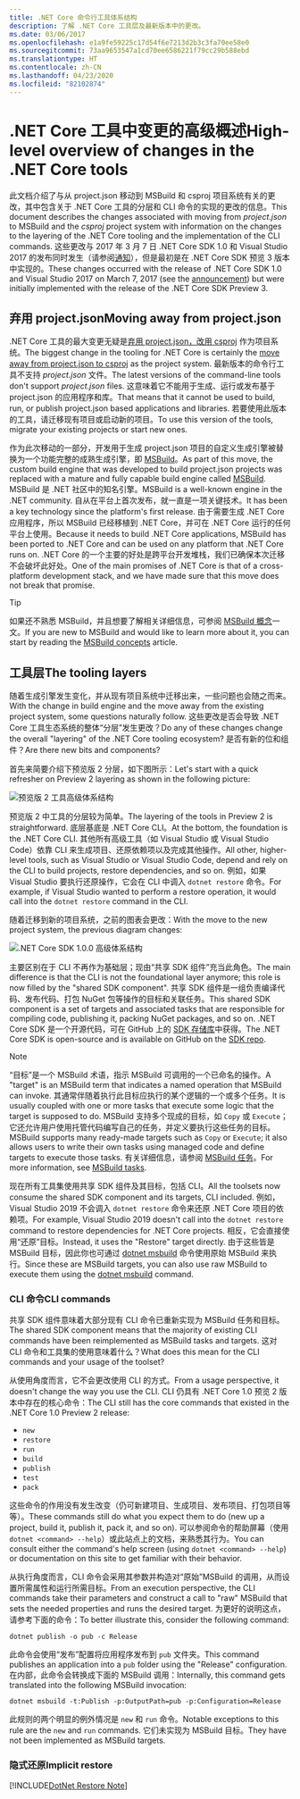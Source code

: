 ```yaml
---
title: .NET Core 命令行工具体系结构
description: 了解 .NET Core 工具层及最新版本中的更改。
ms.date: 03/06/2017
ms.openlocfilehash: e1a9fe59225c17d54f6e7213d2b3c3fa70ee58e0
ms.sourcegitcommit: 73aa9653547a1cd70ee6586221f79cc29b588ebd
ms.translationtype: HT
ms.contentlocale: zh-CN
ms.lasthandoff: 04/23/2020
ms.locfileid: "82102874"
---
```

# <a name="high-level-overview-of-changes-in-the-net-core-tools"></a><span data-ttu-id="d4568-103">.NET Core 工具中变更的高级概述</span><span class="sxs-lookup"><span data-stu-id="d4568-103">High-level overview of changes in the .NET Core tools</span></span>

<span data-ttu-id="d4568-104">此文档介绍了与从 project.json  移动到 MSBuild 和 csproj  项目系统有关的更改，其中包含关于 .NET Core 工具的分层和 CLI 命令的实现的更改的信息。</span><span class="sxs-lookup"><span data-stu-id="d4568-104">This document describes the changes associated with moving from *project.json* to MSBuild and the *csproj* project system with information on the changes to the layering of the .NET Core tooling and the implementation of the CLI commands.</span></span> <span data-ttu-id="d4568-105">这些更改与 2017 年 3 月 7 日 .NET Core SDK 1.0 和 Visual Studio 2017 的发布同时发生（请参阅[通知](https://devblogs.microsoft.com/dotnet/announcing-net-core-tools-1-0/)），但是最初是在 .NET Core SDK 预览 3 版本中实现的。</span><span class="sxs-lookup"><span data-stu-id="d4568-105">These changes occurred with the release of .NET Core SDK 1.0 and Visual Studio 2017 on March 7, 2017 (see the [announcement](https://devblogs.microsoft.com/dotnet/announcing-net-core-tools-1-0/)) but were initially implemented with the release of the .NET Core SDK Preview 3.</span></span>

## <a name="moving-away-from-projectjson"></a><span data-ttu-id="d4568-106">弃用 project.json</span><span class="sxs-lookup"><span data-stu-id="d4568-106">Moving away from project.json</span></span>

<span data-ttu-id="d4568-107">.NET Core 工具的最大变更无疑是[弃用 project.json，改用 csproj](https://devblogs.microsoft.com/dotnet/changes-to-project-json/) 作为项目系统。</span><span class="sxs-lookup"><span data-stu-id="d4568-107">The biggest change in the tooling for .NET Core is certainly the [move away from project.json to csproj](https://devblogs.microsoft.com/dotnet/changes-to-project-json/) as the project system.</span></span> <span data-ttu-id="d4568-108">最新版本的命令行工具不支持 *project.json* 文件。</span><span class="sxs-lookup"><span data-stu-id="d4568-108">The latest versions of the command-line tools don't support *project.json* files.</span></span> <span data-ttu-id="d4568-109">这意味着它不能用于生成、运行或发布基于 project.json 的应用程序和库。</span><span class="sxs-lookup"><span data-stu-id="d4568-109">That means that it cannot be used to build, run, or publish project.json based applications and libraries.</span></span> <span data-ttu-id="d4568-110">若要使用此版本的工具，请迁移现有项目或启动新的项目。</span><span class="sxs-lookup"><span data-stu-id="d4568-110">To use this version of the tools, migrate your existing projects or start new ones.</span></span>

<span data-ttu-id="d4568-111">作为此次移动的一部分，开发用于生成 project.json 项目的自定义生成引擎被替换为一个功能完整的成熟生成引擎，即 [MSBuild](https://github.com/Microsoft/msbuild)。</span><span class="sxs-lookup"><span data-stu-id="d4568-111">As part of this move, the custom build engine that was developed to build project.json projects was replaced with a mature and fully capable build engine called [MSBuild](https://github.com/Microsoft/msbuild).</span></span> <span data-ttu-id="d4568-112">MSBuild 是 .NET 社区中的知名引擎。</span><span class="sxs-lookup"><span data-stu-id="d4568-112">MSBuild is a well-known engine in the .NET community.</span></span> <span data-ttu-id="d4568-113">自从在平台上首次发布，就一直是一项关键技术。</span><span class="sxs-lookup"><span data-stu-id="d4568-113">It has been a key technology since the platform's first release.</span></span> <span data-ttu-id="d4568-114">由于需要生成 .NET Core 应用程序，所以 MSBuild 已经移植到 .NET Core，并可在 .NET Core 运行的任何平台上使用。</span><span class="sxs-lookup"><span data-stu-id="d4568-114">Because it needs to build .NET Core applications, MSBuild has been ported to .NET Core and can be used on any platform that .NET Core runs on.</span></span> <span data-ttu-id="d4568-115">.NET Core 的一个主要的好处是跨平台开发堆栈，我们已确保本次迁移不会破坏此好处。</span><span class="sxs-lookup"><span data-stu-id="d4568-115">One of the main promises of .NET Core is that of a cross-platform development stack, and we have made sure that this move does not break that promise.</span></span>

> [!TIP]
> <span data-ttu-id="d4568-116">如果还不熟悉 MSBuild，并且想要了解相关详细信息，可参阅 [MSBuild 概念](/visualstudio/msbuild/msbuild-concepts)一文。</span><span class="sxs-lookup"><span data-stu-id="d4568-116">If you are new to MSBuild and would like to learn more about it, you can start by reading the [MSBuild concepts](/visualstudio/msbuild/msbuild-concepts) article.</span></span>

## <a name="the-tooling-layers"></a><span data-ttu-id="d4568-117">工具层</span><span class="sxs-lookup"><span data-stu-id="d4568-117">The tooling layers</span></span>

<span data-ttu-id="d4568-118">随着生成引擎发生变化，并从现有项目系统中迁移出来，一些问题也会随之而来。</span><span class="sxs-lookup"><span data-stu-id="d4568-118">With the change in build engine and the move away from the existing project system, some questions naturally follow.</span></span> <span data-ttu-id="d4568-119">这些更改是否会导致 .NET Core 工具生态系统的整体“分层”发生更改？</span><span class="sxs-lookup"><span data-stu-id="d4568-119">Do any of these changes change the overall "layering" of the .NET Core tooling ecosystem?</span></span> <span data-ttu-id="d4568-120">是否有新的位和组件？</span><span class="sxs-lookup"><span data-stu-id="d4568-120">Are there new bits and components?</span></span>

<span data-ttu-id="d4568-121">首先来简要介绍下预览版 2 分层，如下图所示：</span><span class="sxs-lookup"><span data-stu-id="d4568-121">Let's start with a quick refresher on Preview 2 layering as shown in the following picture:</span></span>

![预览版 2 工具高级体系结构](media/cli-msbuild-architecture/p2-arch.png)

<span data-ttu-id="d4568-123">预览版 2 中工具的分层较为简单。</span><span class="sxs-lookup"><span data-stu-id="d4568-123">The layering of the tools in Preview 2 is straightforward.</span></span> <span data-ttu-id="d4568-124">底层基底是 .NET Core CLI。</span><span class="sxs-lookup"><span data-stu-id="d4568-124">At the bottom, the foundation is the .NET Core CLI.</span></span> <span data-ttu-id="d4568-125">其他所有高级工具（如 Visual Studio 或 Visual Studio Code）依靠 CLI 来生成项目、还原依赖项以及完成其他操作。</span><span class="sxs-lookup"><span data-stu-id="d4568-125">All other, higher-level tools, such as Visual Studio or Visual Studio Code, depend and rely on the CLI to build projects, restore dependencies, and so on.</span></span> <span data-ttu-id="d4568-126">例如，如果 Visual Studio 要执行还原操作，它会在 CLI 中调入 `dotnet restore` 命令。</span><span class="sxs-lookup"><span data-stu-id="d4568-126">For example, if Visual Studio wanted to perform a restore operation, it would call into the `dotnet restore` command in the CLI.</span></span>

<span data-ttu-id="d4568-127">随着迁移到新的项目系统，之前的图表会更改：</span><span class="sxs-lookup"><span data-stu-id="d4568-127">With the move to the new project system, the previous diagram changes:</span></span>

![.NET Core SDK 1.0.0 高级体系结构](media/cli-msbuild-architecture/p3-arch.png)

<span data-ttu-id="d4568-129">主要区别在于 CLI 不再作为基础层；现由“共享 SDK 组件”充当此角色。</span><span class="sxs-lookup"><span data-stu-id="d4568-129">The main difference is that the CLI is not the foundational layer anymore; this role is now filled by the "shared SDK component".</span></span> <span data-ttu-id="d4568-130">共享 SDK 组件是一组负责编译代码、发布代码、打包 NuGet 包等操作的目标和关联任务。</span><span class="sxs-lookup"><span data-stu-id="d4568-130">This shared SDK component is a set of targets and associated tasks that are responsible for compiling code, publishing it, packing NuGet packages, and so on.</span></span> <span data-ttu-id="d4568-131">.NET Core SDK 是一个开源代码，可在 GitHub 上的 [SDK 存储库](https://github.com/dotnet/sdk)中获得。</span><span class="sxs-lookup"><span data-stu-id="d4568-131">The .NET Core SDK is open-source and is available on GitHub on the [SDK repo](https://github.com/dotnet/sdk).</span></span>

> [!NOTE]
> <span data-ttu-id="d4568-132">“目标”是一个 MSBuild 术语，指示 MSBuild 可调用的一个已命名的操作。</span><span class="sxs-lookup"><span data-stu-id="d4568-132">A "target" is an MSBuild term that indicates a named operation that MSBuild can invoke.</span></span> <span data-ttu-id="d4568-133">其通常伴随着执行此目标应执行的某个逻辑的一个或多个任务。</span><span class="sxs-lookup"><span data-stu-id="d4568-133">It is usually coupled with one or more tasks that execute some logic that the target is supposed to do.</span></span> <span data-ttu-id="d4568-134">MSBuild 支持多个现成的目标，如 `Copy` 或 `Execute`；它还允许用户使用托管代码编写自己的任务，并定义要执行这些任务的目标。</span><span class="sxs-lookup"><span data-stu-id="d4568-134">MSBuild supports many ready-made targets such as `Copy` or `Execute`; it also allows users to write their own tasks using managed code and define targets to execute those tasks.</span></span> <span data-ttu-id="d4568-135">有关详细信息，请参阅 [MSBuild 任务](/visualstudio/msbuild/msbuild-tasks)。</span><span class="sxs-lookup"><span data-stu-id="d4568-135">For more information, see [MSBuild tasks](/visualstudio/msbuild/msbuild-tasks).</span></span>

<span data-ttu-id="d4568-136">现在所有工具集使用共享 SDK 组件及其目标，包括 CLI。</span><span class="sxs-lookup"><span data-stu-id="d4568-136">All the toolsets now consume the shared SDK component and its targets, CLI included.</span></span> <span data-ttu-id="d4568-137">例如，Visual Studio 2019 不会调入 `dotnet restore` 命令来还原 .NET Core 项目的依赖项。</span><span class="sxs-lookup"><span data-stu-id="d4568-137">For example, Visual Studio 2019 doesn't call into the `dotnet restore` command to restore dependencies for .NET Core projects.</span></span> <span data-ttu-id="d4568-138">相反，它会直接使用“还原”目标。</span><span class="sxs-lookup"><span data-stu-id="d4568-138">Instead, it uses the "Restore" target directly.</span></span> <span data-ttu-id="d4568-139">由于这些皆是 MSBuild 目标，因此你也可通过 [dotnet msbuild](dotnet-msbuild.md) 命令使用原始 MSBuild 来执行。</span><span class="sxs-lookup"><span data-stu-id="d4568-139">Since these are MSBuild targets, you can also use raw MSBuild to execute them using the [dotnet msbuild](dotnet-msbuild.md) command.</span></span>

### <a name="cli-commands"></a><span data-ttu-id="d4568-140">CLI 命令</span><span class="sxs-lookup"><span data-stu-id="d4568-140">CLI commands</span></span>

<span data-ttu-id="d4568-141">共享 SDK 组件意味着大部分现有 CLI 命令已重新实现为 MSBuild 任务和目标。</span><span class="sxs-lookup"><span data-stu-id="d4568-141">The shared SDK component means that the majority of existing CLI commands have been reimplemented as MSBuild tasks and targets.</span></span> <span data-ttu-id="d4568-142">这对 CLI 命令和工具集的使用意味着什么？</span><span class="sxs-lookup"><span data-stu-id="d4568-142">What does this mean for the CLI commands and your usage of the toolset?</span></span>

<span data-ttu-id="d4568-143">从使用角度而言，它不会更改使用 CLI 的方式。</span><span class="sxs-lookup"><span data-stu-id="d4568-143">From a usage perspective, it doesn't change the way you use the CLI.</span></span> <span data-ttu-id="d4568-144">CLI 仍具有 .NET Core 1.0 预览 2 版本中存在的核心命令：</span><span class="sxs-lookup"><span data-stu-id="d4568-144">The CLI still has the core commands that existed in the .NET Core 1.0 Preview 2 release:</span></span>

- `new`
- `restore`
- `run`
- `build`
- `publish`
- `test`
- `pack`

<span data-ttu-id="d4568-145">这些命令的作用没有发生改变（仍可新建项目、生成项目、发布项目、打包项目等等）。</span><span class="sxs-lookup"><span data-stu-id="d4568-145">These commands still do what you expect them to do (new up a project, build it, publish it, pack it, and so on).</span></span> <span data-ttu-id="d4568-146">可以参阅命令的帮助屏幕（使用 `dotnet <command> --help`）或此站点上的文档，来熟悉其行为。</span><span class="sxs-lookup"><span data-stu-id="d4568-146">You can consult either the command's help screen (using `dotnet <command> --help`) or documentation on this site to get familiar with their behavior.</span></span>

<span data-ttu-id="d4568-147">从执行角度而言，CLI 命令会采用其参数并构造对“原始”MSBuild 的调用，从而设置所需属性和运行所需目标。</span><span class="sxs-lookup"><span data-stu-id="d4568-147">From an execution perspective, the CLI commands take their parameters and construct a call to "raw" MSBuild that sets the needed properties and runs the desired target.</span></span> <span data-ttu-id="d4568-148">为更好的说明这点，请参考下面的命令：</span><span class="sxs-lookup"><span data-stu-id="d4568-148">To better illustrate this, consider the following command:</span></span>

   ```dotnetcli
   dotnet publish -o pub -c Release
   ```

<span data-ttu-id="d4568-149">此命令会使用“发布”配置将应用程序发布到 `pub` 文件夹。</span><span class="sxs-lookup"><span data-stu-id="d4568-149">This command publishes an application into a `pub` folder using the "Release" configuration.</span></span> <span data-ttu-id="d4568-150">在内部，此命令会转换成下面的 MSBuild 调用：</span><span class="sxs-lookup"><span data-stu-id="d4568-150">Internally, this command gets translated into the following MSBuild invocation:</span></span>

   ```dotnetcli
   dotnet msbuild -t:Publish -p:OutputPath=pub -p:Configuration=Release
   ```

<span data-ttu-id="d4568-151">此规则的两个明显的例外情况是 `new` 和 `run` 命令。</span><span class="sxs-lookup"><span data-stu-id="d4568-151">Notable exceptions to this rule are the `new` and `run` commands.</span></span> <span data-ttu-id="d4568-152">它们未实现为 MSBuild 目标。</span><span class="sxs-lookup"><span data-stu-id="d4568-152">They have not been implemented as MSBuild targets.</span></span>

### <a name="implicit-restore"></a><span data-ttu-id="d4568-153">隐式还原</span><span class="sxs-lookup"><span data-stu-id="d4568-153">Implicit restore</span></span>

[!INCLUDE[DotNet Restore Note](~/includes/dotnet-restore-note.md)]

